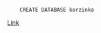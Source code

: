 ```postgresql
    CREATE DATABASE korzinka
 ```


[Link](https://viewer.diagrams.net/?tags=%7B%7D&highlight=0000ff&edit=_blank&layers=1&nav=1&title=Untitled%20Diagram.drawio#R7V1dk5s4Fv01rn3qKQTGNo%2FpzmQ2s5md3mSqdnZeumijtkkwOIDT7fn1KzAC28IYdWMkfG9VqoJpwFj3SEc690Mj62718kvsrpe%2FRR4NRqbhvYys9yPTJM7MZv9lZ7a7M5Y1MXdnFrHvFVdVJ774f9PipFGc3fgeTQ4uTKMoSP314cl5FIZ0nh6cc%2BM4ej687CkKDr917S6ocOLL3A3Es%2F%2F1vXRZnJ3Y4%2BoP%2F6T%2BYll8dfYLd39Zufzq4qckS9eLnvdOWT%2BPrLs4itLd0erljgZZ8%2FGG2d334cRfyzeLaZi2ueE%2F%2Fvz9x4%2F%2F%2BX2cRv92k8kq%2Be1nclM85YcbbIpfPI82YRpvi3dOt7wl2Ouvs8PUfcxO3SapG6eFwSyDnWAmSF0%2FpDE7QfLPQeCuEz%2B%2FfHdm6QfeJ3cbbVL%2BIP7p9sl%2Fod7nnb2ya5npPrGHZR%2Bzhz%2Bxh38pXib7sxv4i5Adz9mPz77xNqYJe5dPbpIWVyzTVVAcii3FfzaNU%2Fqyd6pouV9otKJ5IxjFX%2B1ZYcUCyDfEmBZnnvdwwa9a7kGCcAC4BRYX5dMra7GDwmASxjMF4zVb7XMGv9tlFPt%2FZ7YKirbdt2T%2B%2BdlfBW7IcO16R6duo7wn5xbxg%2BAuCqLM3GEUUsHi2UVeHK3%2FcOMFTYsT68gP07wd7Fv2j7XMnfGTPbLZu96xz6T6zP5ll8fpXRQmacyQlT2DMgM%2F08zIt2m0Lh4a0Cf%2B%2FLho9%2Bz4MUrTaHUSA4394Tww%2BIjWEgXWpUBgCSC4%2F9dJGLDfn%2Fpu8JkNlW64CHZGy0dOtzJajWVr27ps3%2BOGP%2B6sEWvOpyAf%2B5a%2B51HWcW%2Bfl35Kv6zdeXbRM2OPc122sQecN9eefSxJ8xQPqxpN%2BmluwAap0E1Z%2F9mEXiLYvHzP18NgfGogf2C3qYUDH6t3194mzOh%2BuPi0u3NyhBdbE7y8nO7edqf4afW4HgBkI5m0IhPjgmQyUU0mk%2FYg6GfsoJ7Pn3dZJrFb2%2BramWQqYCB0V1R3DtEBGeA4Y4acoZwzHNWc4YDljFlrW107Z3C5bg8EAesoD5u1x74XLne0Rwg47iA1K1Y%2FRd3xjO44m7Uc70s7dz7gE1wqdq87jlsjQxfhkYiLRUDKI8EFY9kU4ooxG8lReHwdXODNBHAZ2f0yUppPlGuPBO5CkuBKsvTQiCtJ2PKjBDbAMYcphq8gc%2FTOHMoVSG51gMwhoShcPXOIkTDDCYHQAiHw%2BEPUIJE%2FeuePMkBSHYFIKJrXRiDtzXX1BCIKmujEkoMIPAaZCrig3oJyUZENvstoEYVu8HN19jbOXodyZqiu%2BRTlkMhM85Wm6bZgFHeTRoeGoy9%2B%2BicfKdjx%2F7Ljn%2Bzi0%2FuXvT%2B952xDs5nQn%2Fsf9u7KPla35Z%2F4fSJIiglFEm3iOW1igmJUTTl9nWzE3XVZwzWiK6aBm%2Fo%2F6MFrdE8Gohzpel5Mk6R5bjAC75ucqPdNmhIiIugZncz4316B0sU3yR8M0zdZdgKc01miQlgM5gMQBXrMi2iPGHBTPEtCXQRNKRIigTylKHdPWqK8qHj86E0jKHsA8oklKoaw3ZMS2IDHHBgoqQFzKHdPWnCz6iyMkiybYrBRklrAAx55YFSkBuSh3jdpwQ2LtDAssizvgQl2b4UIOAYZEwEX6Js8EjzP%2Bia5E7M752R%2B67s4drd7FxTMWT35PjtRodbmPFT62oq504e2N8wOb2AHu3foFnKiVhpEc9YuUdg8eRlBc55OnSP7jA3lztOxhMQJesopQVBljxiO83QsapyAnKdlJ8BJ51jUL%2FloPgDZoj%2FvqQRk4E1CJcRP0JwiIWPIc4py7%2BlYVD8Vjx%2B9qRhlD0BCGYuaJmzvqQQ24DEHhnJqwBzKvaccjRCZA%2BM4SxQMOY5TC4SA4w9b1CKRP3rnD%2FUOVBtu4Kbd3lxXTyCiqIkOVDmIwGMQW8CF7g5UMurJgco1z%2FPJncUURZPsTlvUI%2BlqHURbSjG%2F87Cjj3nQibSL0jIuRuYSOiLoSZ0MBbQXoXRxUdqikAjIRVl2ApzW2aJIyIfzAQgD%2FbkoJSADbprHnWPIKd0JBfKcotxFOZEoJnllOkHZA5BQ%2BP7Eeyh48uMkfdg5KidBMZKHB8CYfN9k2%2FjuzHGT7OzxLmv6mOZm4Bewo0Xx%2F8i0nN1RsDvzYffY8oKr%2FCq9CVmLLgaPgDHuVAMCVu7pnUhU47w2Asag07IpaoJO3ZJ%2FwdIHhpjmi4S%2Ffv%2FjK7HTX%2Bcfb9PPz879%2B%2FtQqnor0sel6KNXR289DkDUWWjuAqD4o74pRA%2FB2k2S5yjWXg7UAh%2FXTB%2F11IoZCjrQh618%2BQE3RWGCKQplU4iexfWSGe8h3KweaQyCQt6KEXgUgqkKOlBI2%2FLjF6OQKdxchbILIIVMRUfigNKmtYAIOAaZim5HZJDeGcQkyhkEbrJC2QWQQaaiJwyz3aQQAo9A0AmiA4GMlRMICCdIcxdAApmKWibr2OnmdIrL9ZMHukBOtw3WmtaBPKbKyQNurekp1prmTcEhh6nSr4YIOAaZqak13XvdaK5hnk175vnRmqQ9z8SBXPdU9t5symWFoaWyz0StcB1H3maeNk%2FejiZq15%2FI7hwnspO2y%2FRyPd%2B98SSC3UFPuSUIetY%2BSFqXRPaZKNsBSmQvOwFOumeiblcM5gOQ%2FPvLY5dADLw5ONZG6VzFkacU5XnsMwkx78pEnBkWRimbQpTyYGfQSWADHHPw1F9kDpXMoTwB24FbAaXsAcgcjimgYM6%2BcBHFsDcrloAIPALBCh4aEIj6WtsO3BIeDpbwKJtCFDXXsT8HvPiQAAc87sD8ax24Q3n%2BtQM3%2F9rB%2FOuyKUT1EpPn5CACj0Ew%2FVoHBlGefk34tgMQKQTzrysYiDrmPKbsOx9gB7BKYAQchxBDlD2RRHonEfUZ2MSAm4JddQJkEWLgjnFvBglAGlG6Zxw%2FbhNoL5q7bcA8X4sOLQmCGKLUyF2bzVw%2FghYyT0zuS%2BIx860D28qTF7AfRji2m6NJDefD2%2F6NGKD3f6v6AU7TiCGKfwMKV%2Bkvcl4GNPCmbXzZiczS3er%2FFcyiPHieELgxkFUnQFohRJQDUz8NIK%2F7JeABkEAwAlIHAlEeQ08I3BDIqhMggRAiBkF6NJnH%2FjqLZYFMIxgL2dA4GAypA42oj6QnBG44ZNULkEcIEaVO%2BrKOdxGRwD2REjgBSCUYFakFlSgPrC%2FJDCSVYFxkhYOajWkwokUOJPB4pGaw0DSipf%2FSkVxuOhsJU3rfdAmFMWuKR7rbFWuBh3S7pqcLxcOMh%2BGdkUfDtCX1knsvYEGsINl9MIwpHbGsPhjGBF1DsuoHOMMjZk0Vyb1RHQNiXgkcgLM%2BDLXsXj2QZxf1ATEm3HKSVSdAaiGmKCfuU4vuvKIHSuDxCP9O5BGlPKI%2BLsYCHFhZdgLkEWKZAg5QhJYECUAaObmwbWYTcELlmEfpFgN%2F26IspaUvMPLjUrJ7odIaYNaeBTtrz8LVZNUWp1eTqFG%2BDjPwJgV8czYklg7XlvLEol6jHANeW47bLxuunlXG4tpyYO4vPYACkEowfU8HKlEvU44Bp%2B%2BNMX2vaouaPQwKKnFX7GtP604AmAQz%2BBoaBzP4dGASDTL4xoAz%2BMaYwVe1Rc2WBujxkgMJQB5xBGT0mHZhjF6RdkFGPaVdlGvZ83kXPMizu7yL%2FNZ3cexu9y4oGLR68n12ogKuOT10yxHb3kfN2etv7COQ7V6gW8hx6O8NVFHs0fih2Im%2BeR4zguZqnZJjm7accpTG7X7OYUsooaBnnzI8VfaLAflabVEKheRrtdv35quff9qitnkwrA9AFu%2FR4yqBHHiTUhtzDrsXN%2BTpRb3H1RblUcVjSH%2Faho0Jh1VbiGonXa2DaEuBe1slQAKQRjAiVAcaUe9ttQEnF9oYDlq1RU046GAWJ3pgBB6L8FkwsohSFtHA0zoBHP85aW%2Bwq6eRiSh6DierQA%2BMAKQRDP3UgkbU10mdAI79nGDsZ9UWorj5uNmy0Rp6vW0JkADkEQz81IJH2ma8X5BHAAd%2BTjDws2oLUd3kqtYceAqBBEwAMgnu3KADk5hEOZPwQEGQTII7N1Q4EAXONGId%2FWEd%2B3PQKxLcuaEBNaIcijyigEfG6nlEQuO8Nh4pewHyCJmKCiemokmCBCCPzARkYCracaDf2VQ0W7MdgGYiBeC%2BTseBN2etOus8v%2FCNVrWwr55eLbROG7V066wicc83CeNRGjdP6Y%2Bm79eflTnm4UjF7HvcNhfvglmZM4lsCdALMZkp26x9hL02WZkz0UcIKSuz7Ae4FCMz0UnIR%2FQBBKv1mJApARp4S7OZRAIFaGaRkfjkmUV9QuZMwmd4bQpf2QmQVgjP6drDwZMfJ%2BlD6K4gC3wSGIHHIg5WjdGBRdTnYzpmeyBcG4s47aWG62cR0V%2BY%2B4mAk4gERACSCNaG0YFENEjHdAAXh3GwOEzVFqLa6XpeTJNkAAqXHhgBSCNYG0YLGlGfjukALg7jYHGYqi1qisMsmfkews3qscH%2FDYBIsDzMycYxDYncCSSSyxGJ8nxM04BbHqbqBUgkpiGqm0MrhKwHUgCSCRaJ0YFM1KdkmgbcIjFVL0AyMY3TGwTCphGsEdPQOFgjRgsaUZ6RaRpwa8RUvQBpxDRwc8A3gwQgj5yul41pQbXgmHEz8YjdtiuJ0ubdcwB%2FBZwNdJcWVHWN4aQFmUQUKAGlBVX9AOcDJhE1yuORfQDry%2F7Sg2TAA2%2BeQFC27Hy9%2BQqGUZ4eZBLAqiVB1bJqixrVEp1fUhgByCKoWurAIsrTg0wCWLQkKFpWbSGKlgNanOgBEoA0gmWtdaAR9QlCJn8DkDyCZa0rHIi6Jzq%2FJEECj0dqBgsscXg8Azlf4pDXVdKkxCHDkkqzvqoeaY9mtVqatft6pPmt7%2BLY3e5dUMyLqiffZyeq4YiUhWi4BFrA7UPbG24c%2BwhTu3foeCwZ41hycoSwSUvQlbHjilE3Oar9SZxm0B1fPzF7wdzwymkbvQ10RtuBTrcSvabpoFlPGstpWyWdt6LikcQyDkcGe9I8khxffzOx%2BhhKLHEh7QfRV5%2Bdeoxif750syP3qxv7yXKRfVi6sfvNZW8%2BCbJVzWPMjhbZ0Xc%2F8PwVuyL6O46%2Bs%2F%2B%2Fuass3sv%2FFrC78wf%2BI2BPyQ5Xm9U3PxSfQVfrINpSyhrW%2BOp67K18z134eadw000i3vESeZlSE4f5Y90wcR%2FzIz%2BJWEu8E29Y0ZAusui2uxx36ebHPHul7NP3KI5%2BbAKhF1Z9LA88i%2BdFZyLG%2BQWbEKZ2sg%2B0X6oJMx1itI1HLiuYv2X4mvz1%2Bx9fiZ3%2BOv94m35%2Bdu7f34c34kr8nbfKbNwk0I2gRRESwz6y3bStmlbGnHduOlMwXbPVoMqq9Rho7A1axhDWvrEY6HOdEYSNPQCUpFrbEmKYj5sN4wPwyl0kZPCNaLlmbbW2aXCfird46Lqhkj6DBWvfWCLaZ7jOuUb4I4%2BIgT7Aqoi%2FER%2FgmAP3oVDPHH0GCNa%2BMYg9KBrhj8xRk9QIq3T4G%2FEBjjlqkh%2BROvqmjl6DAutfWULGvDLyIO3NdfXsIeqYazdJnqNYewFLC3zAYw%2FcdUID9uizWHj9K4PYcqK5ByB71CQqBtHcTf1oCB4QLSACj0BwvwkNCKTPIuH1rwxis4nmHoAEUpOiyCPXwHIH7jFxsm1k8hiROy7EHb3WBK%2BHAYj9JZp7AHIHNzrgZNa3QgQegShNP3tVzuON8ZNhOKODxBGHWKPm1JH80z2NfdZieWh4juos5K%2BIxTePaHCW3%2BTtfRLh1jb7ZFyTU9S4Tr54ShH7GEdRug8m1r2Wv0Ueza74Pw%3D%3D)